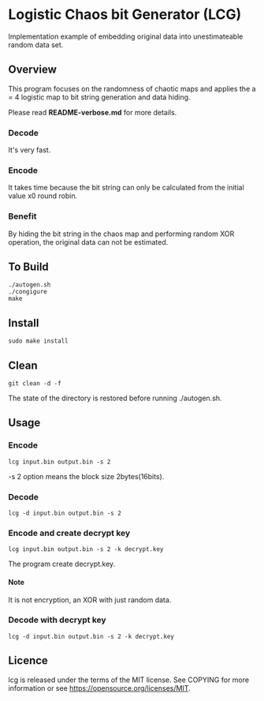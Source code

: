 # Logistic Chaos bit Generator (LCG)

Implementation example of embedding original data into unestimateable random data set.

## Overview

This program focuses on the randomness of chaotic maps and applies the a = 4 logistic map to bit string generation and data hiding.

Please read __README-verbose.md__ for more details.

### Decode

It's very fast.

### Encode

It takes time because the bit string can only be calculated from the initial value x0 round robin.

### Benefit

By hiding the bit string in the chaos map and performing random XOR operation, the original data can not be estimated.


## To Build

```
./autogen.sh
./congigure
make
```

## Install

```
sudo make install
```

## Clean

```
git clean -d -f
```
The state of the directory is restored before running ./autogen.sh.

## Usage

### Encode

```
lcg input.bin output.bin -s 2
```
-s 2 option means the block size 2bytes(16bits).

### Decode

```
lcg -d input.bin output.bin -s 2
```

### Encode and create decrypt key

```
lcg input.bin output.bin -s 2 -k decrypt.key
```

The program create decrypt.key.

#### Note

It is not encryption, an XOR with just random data.

### Decode with decrypt key

```
lcg -d input.bin output.bin -s 2 -k decrypt.key
```

## Licence

lcg is released under the terms of the MIT license. See COPYING for more information or see https://opensource.org/licenses/MIT.
